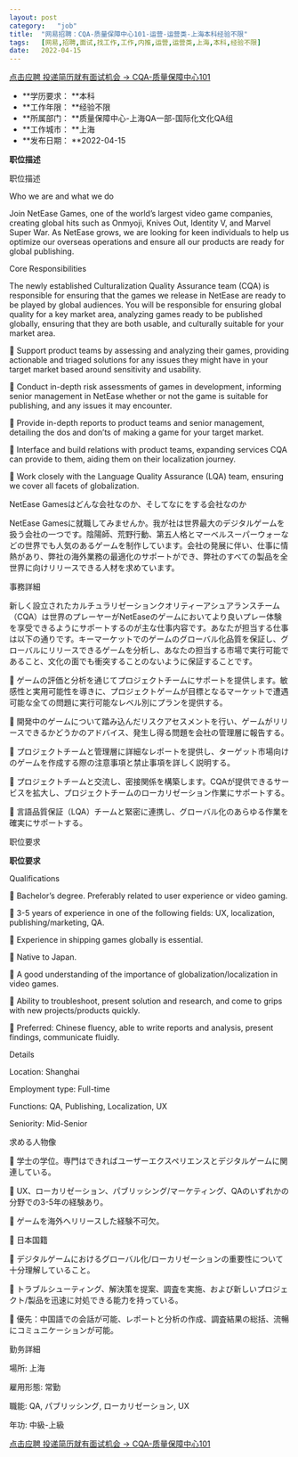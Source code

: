 ```yaml
---
layout:	post
category:	"job"
title:	"网易招聘：CQA-质量保障中心101-运营-运营类-上海本科经验不限"
tags:	[网易,招聘,面试,找工作,工作,内推,运营,运营类,上海,本科,经验不限]
date:	2022-04-15
---
```


[点击应聘 投递简历就有面试机会 ->  CQA-质量保障中心101](http://mobile.bole.netease.com/bole/boleDetail?id=38457&employeeId=346f03c3cda5f04c&key=all)



- **学历要求： **本科
- **工作年限： **经验不限
- **所属部门： **质量保障中心-上海QA一部-国际化文化QA组
- **工作城市： **上海
- **发布日期： **2022-04-15



**职位描述**

职位描述

Who we are and what we do

Join NetEase Games, one of the world’s largest video game companies, creating global hits such as Onmyoji, Knives Out, Identity V, and Marvel Super War. As NetEase grows, we are looking for keen individuals to help us optimize our overseas operations and ensure all our products are ready for global publishing.



Core Responsibilities

The newly established Culturalization Quality Assurance team (CQA) is responsible for ensuring that the games we release in NetEase are ready to be played by global audiences. You will be responsible for ensuring global quality for a key market area, analyzing games ready to be published globally, ensuring that they are both usable, and culturally suitable for your market area.

 Support product teams by assessing and analyzing their games, providing actionable and triaged solutions for any issues they might have in your target market based around sensitivity and usability.

 Conduct in-depth risk assessments of games in development, informing senior management in NetEase whether or not the game is suitable for publishing, and any issues it may encounter.

 Provide in-depth reports to product teams and senior management, detailing the dos and don’ts of making a game for your target market.

 Interface and build relations with product teams, expanding services CQA can provide to them, aiding them on their localization journey.

 Work closely with the Language Quality Assurance (LQA) team, ensuring we cover all facets of globalization.





NetEase Gamesはどんな会社なのか、そしてなにをする会社なのか

NetEase Gamesに就職してみませんか。我が社は世界最大のデジタルゲームを扱う会社の一つです。陰陽師、荒野行動、第五人格とマーベルスーパーウォーなどの世界でも人気のあるゲームを制作しています。会社の発展に伴い、仕事に情熱があり、弊社の海外業務の最適化のサポートができ、弊社のすべての製品を全世界に向けリリースできる人材を求めています。



事務詳細

新しく設立されたカルチュラリゼーションクオリティーアシュアランスチーム（CQA）は世界のプレーヤーがNetEaseのゲームにおいてより良いプレー体験を享受できるようにサポートするのが主な仕事内容です。あなたが担当する仕事は以下の通りです。キーマーケットでのゲームのグローバル化品質を保証し、グローバルにリリースできるゲームを分析し、あなたの担当する市場で実行可能であること、文化の面でも衝突することのないように保証することです。

 ゲームの評価と分析を通じてプロジェクトチームにサポートを提供します。敏感性と実用可能性を導きに、プロジェクトゲームが目標となるマーケットで遭遇可能な全ての問題に実行可能なレベル別にプランを提供する。

 開発中のゲームについて踏み込んだリスクアセスメントを行い、ゲームがリリースできるかどうかのアドバイス、発生し得る問題を会社の管理層に報告する。

 プロジェクトチームと管理層に詳細なレポートを提供し、ターゲット市場向けのゲームを作成する際の注意事項と禁止事項を詳しく説明する。

 プロジェクトチームと交流し、密接関係を構築します。CQAが提供できるサービスを拡大し、プロジェクトチームのローカリゼーション作業にサポートする。

 言語品質保証（LQA）チームと緊密に連携し、グローバル化のあらゆる作業を確実にサポートする。

职位要求







**职位要求**

Qualifications

 Bachelor’s degree. Preferably related to user experience or video gaming.

 3-5 years of experience in one of the following fields: UX, localization, publishing/marketing, QA.

 Experience in shipping games globally is essential.

 Native to Japan.

 A good understanding of the importance of globalization/localization in video games.

 Ability to troubleshoot, present solution and research, and come to grips with new projects/products quickly.

 Preferred: Chinese fluency, able to write reports and analysis, present findings, communicate fluidly.



Details

Location: Shanghai

Employment type: Full-time

Functions: QA, Publishing, Localization, UX

Seniority: Mid-Senior





求める人物像

 学士の学位。専門はできればユーザーエクスペリエンスとデジタルゲームに関連している。

 UX、ローカリゼーション、パブリッシング/マーケティング、QAのいずれかの分野での3-5年の経験あり。

 ゲームを海外へリリースした経験不可欠。

 日本国籍

 デジタルゲームにおけるグローバル化/ローカリゼーションの重要性について十分理解していること。

 トラブルシューティング、解決策を提案、調査を実施、および新しいプロジェクト/製品を迅速に対処できる能力を持っている。

 優先：中国語での会話が可能、レポートと分析の作成、調査結果の総括、流暢にコミュニケーションが可能。



勤务詳細

場所: 上海

雇用形態: 常勤

職能: QA, パブリッシング, ローカリゼーション, UX

年功: 中級-上級



[点击应聘 投递简历就有面试机会 ->  CQA-质量保障中心101](http://mobile.bole.netease.com/bole/boleDetail?id=38457&employeeId=346f03c3cda5f04c&key=all)